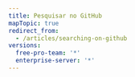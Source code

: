 ```yaml
---
title: Pesquisar no GitHub
mapTopic: true
redirect_from:
  - /articles/searching-on-github
versions:
  free-pro-team: '*'
  enterprise-server: '*'
---
```


